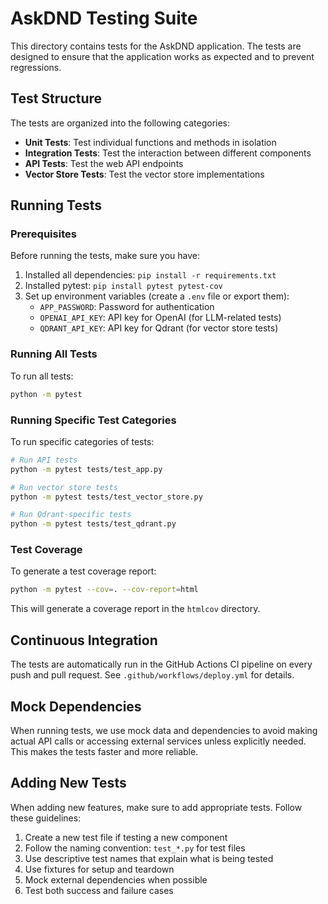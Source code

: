 # AskDND Testing Suite

This directory contains tests for the AskDND application. The tests are designed to ensure that the application works as expected and to prevent regressions.

## Test Structure

The tests are organized into the following categories:

- **Unit Tests**: Test individual functions and methods in isolation
- **Integration Tests**: Test the interaction between different components
- **API Tests**: Test the web API endpoints
- **Vector Store Tests**: Test the vector store implementations

## Running Tests

### Prerequisites

Before running the tests, make sure you have:

1. Installed all dependencies: `pip install -r requirements.txt`
2. Installed pytest: `pip install pytest pytest-cov`
3. Set up environment variables (create a `.env` file or export them):
   - `APP_PASSWORD`: Password for authentication
   - `OPENAI_API_KEY`: API key for OpenAI (for LLM-related tests)
   - `QDRANT_API_KEY`: API key for Qdrant (for vector store tests)

### Running All Tests

To run all tests:

```bash
python -m pytest
```

### Running Specific Test Categories

To run specific categories of tests:

```bash
# Run API tests
python -m pytest tests/test_app.py

# Run vector store tests
python -m pytest tests/test_vector_store.py

# Run Qdrant-specific tests
python -m pytest tests/test_qdrant.py
```

### Test Coverage

To generate a test coverage report:

```bash
python -m pytest --cov=. --cov-report=html
```

This will generate a coverage report in the `htmlcov` directory.

## Continuous Integration

The tests are automatically run in the GitHub Actions CI pipeline on every push and pull request. See `.github/workflows/deploy.yml` for details.

## Mock Dependencies

When running tests, we use mock data and dependencies to avoid making actual API calls or accessing external services unless explicitly needed. This makes the tests faster and more reliable.

## Adding New Tests

When adding new features, make sure to add appropriate tests. Follow these guidelines:

1. Create a new test file if testing a new component
2. Follow the naming convention: `test_*.py` for test files
3. Use descriptive test names that explain what is being tested
4. Use fixtures for setup and teardown
5. Mock external dependencies when possible
6. Test both success and failure cases 